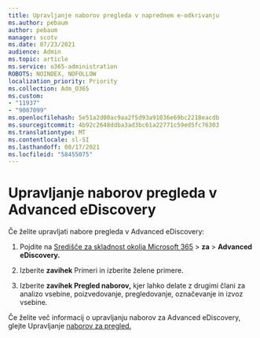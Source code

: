 ```yaml
---
title: Upravljanje naborov pregleda v naprednem e-odkrivanju
ms.author: pebaum
author: pebaum
manager: scotv
ms.date: 07/23/2021
audience: Admin
ms.topic: article
ms.service: o365-administration
ROBOTS: NOINDEX, NOFOLLOW
localization_priority: Priority
ms.collection: Adm_O365
ms.custom:
- "11937"
- "9007099"
ms.openlocfilehash: 5e51a2d00ac9aa2f5d93a91036e69bc2218eacdb
ms.sourcegitcommit: 4b92c2648ddba3ad3bc61a22771c59ed5fc76303
ms.translationtype: MT
ms.contentlocale: sl-SI
ms.lasthandoff: 08/17/2021
ms.locfileid: "58455075"
---
```

# <a name="managing-review-sets-in-advanced-ediscovery"></a>Upravljanje naborov pregleda v Advanced eDiscovery

Če želite upravljati nabore pregleda v Advanced eDiscovery:

1. Pojdite na [Središče za skladnost okolja Microsoft 365](https://compliance.microsoft.com/)  >  **za**  >  **Advanced eDiscovery.**

1. Izberite **zavihek** Primeri in izberite želene primere.

1. Izberite **zavihek Pregled naborov,** kjer lahko delate z drugimi člani za analizo vsebine, poizvedovanje, pregledovanje, označevanje in izvoz vsebine.

Če želite več informacij o upravljanju naborov za Advanced eDiscovery, glejte Upravljanje [naborov za pregled.](https://docs.microsoft.com/microsoft-365/compliance/managing-review-sets)